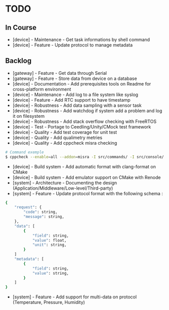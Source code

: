 # TODO
## In Course
- [device] - Maintenance - Get task informations by shell command
- [device] - Feature - Update protocol to manage metadata

## Backlog
- [gateway] - Feature - Get data through Serial
- [gateway] - Feature - Store data from device on a database
- [device] - Documentation - Add prerequisites tools on Readme for cross-platform environment
- [device] - Maintenance - Add log to a file system like syslog
- [device] - Feature - Add RTC support to have timestamp
- [device] - Robustness - Add data sampling with a sensor task
- [device] - Robustness - Add watchdog if system add a problem and log it on filesystem
- [device] - Robustness - Add stack overflow checking with FreeRTOS
- [device] - Test - Portage to Ceedling/Unity/CMock test framework
- [device] - Quality - Add test coverage for unit test
- [device] - Quality - Add qualimetry metries
- [device] - Quality - Add cppcheck misra checking
```bash
# Command exemple
$ cppcheck --enable=all --addon=misra -I src/commands/ -I src/console/ -I src/fsm -I src/led -I src/protocol -I src/sensor -I src/shell src/commands/commands.c
```
- [device] - Build system - Add automatic format with clang-format on CMake
- [device] - Build system - Add emulator support on CMake with Renode
- [system] - Architecture - Documenting the design (Application/Middleware/Low-level/Third-party)
- [system] - Feature - Update protocol format with the following schema :
```bash
{
	"request": {
		"code": string,
		"message": string,
	},
	"data": [
		{
			"field": string,
			"value": float,
			"unit": string,
		}
	]
	"metadata": [
		{
			"field": string,
			"value": string,
		}
	]
}
```
- [system] - Feature - Add support for multi-data on protocol (Temperature, Pressure, Humidity)